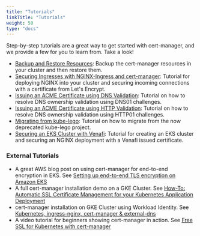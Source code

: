 ```yaml
---
title: "Tutorials"
linkTitle: "Tutorials"
weight: 50
type: "docs"
---
```


Step-by-step tutorials are a great way to get started with cert-manager, and we provide a few
for you to learn from. Take a look!

- [Backup and Restore Resources](./backup/): Backup the cert-manager resources
  in your cluster and then restore them.
- [Securing Ingresses with NGINX-Ingress and cert-manager](./acme/ingress/): Tutorial for deploying NGINX into your
  cluster and securing incoming connections with a certificate from Let's Encrypt.
- [Issuing an ACME Certificate using DNS Validation](./acme/dns-validation/):
  Tutorial on how to resolve DNS ownership validation using DNS01 challenges.
- [Issuing an ACME Certificate using HTTP Validation](./acme/http-validation/):
  Tutorial on how to resolve DNS ownership validation using HTTP01 challenges.
- [Migrating from kube-lego](./acme/migrating-from-kube-lego/): Tutorial on
  how to migrate from the now deprecated kube-lego project.
- [Securing an EKS Cluster with Venafi](./venafi/venafi/): Tutorial for
  creating an EKS cluster and securing an NGINX deployment with a Venafi issued
  certificate.


### External Tutorials

- A great AWS blog post on using cert-manager for end-to-end encryption in EKS. See [Setting up end-to-end TLS encryption on Amazon EKS](https://aws.amazon.com/blogs/containers/setting-up-end-to-end-tls-encryption-on-amazon-eks-with-the-new-aws-load-balancer-controller/)
- A full cert-manager installation demo on a GKE Cluster. See [How-To: Automatic SSL Certificate Management for your Kubernetes Application Deployment](https://medium.com/contino-engineering/how-to-automatic-ssl-certificate-management-for-your-kubernetes-application-deployment-94b64dfc9114)
- cert-manager installation on GKE Cluster using Workload Identity. See [Kubernetes, ingress-nginx, cert-manager & external-dns](https://blog.atomist.com/kubernetes-ingress-nginx-cert-manager-external-dns/)
- A video tutorial for beginners showing cert-manager in action. See [Free SSL for Kubernetes with cert-manager](https://www.youtube.com/watch?v=hoLUigg4V18)
